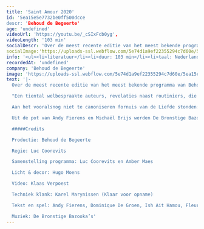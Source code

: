 ```yaml
---
title: 'Saint Amour 2020'
id: '5ea15e5e7732be0ff500dcce
descr: 'Behoud de Begeerte'
age: 'undefined'
videoUrl: 'https://youtu.be/_cSIxFcb0yg',
videoLength: '103 min'
socialDescr: 'Over de meest recente editie van het meest bekende programma van Behoud de Begeerte schreef Het Nieuwsblad: “De liefde is een huis met vele kamers en de 26ste editie van het valentijnsprogramma Saint Amour verkent ze allemaal”, en zo is het maar net. "Een tiental welbespraakte auteurs, revelaties naast routiniers, die broederlijk naast elkaar de liefde bezingen: daarvoor smelt zelfs de grootste cynicus." (De Standaard) Aan het vooralsnog niet te canoniseren fornuis van de Liefde stonden: Andy Fierens, Dominique De Groen, Ish Ait Hamou, Fleur Pierets, Gaea Schoeters, Roderik Six, Jeroen Theunissen en Dimitri Verhulst. Sven Speybrouck speelde maître d’hôtel. Uit de pot van Andy Fierens en Michaël Brijs werden De Bronstige Bazooka’s opgelepeld, een koor van kant en kanonnen.'
socialImage:'https://uploads-ssl.webflow.com/5e74d1a9ef22355294c7d60e/5ea15e32d0138e1c44cb89ee_Thumbnail_SA%202020.jpg'
info: '<ul><li>literatuur</li><li>duur: 103 min</li><li>taal: Nederlands</li><li><a href="http://www.begeerte.be" target="_blank">Behoud de Begeerte</a></li></ul><p>‍</p>'
recordedAt: 'undefined'
company: 'Behoud de Begeerte'
image: 'https://uploads-ssl.webflow.com/5e74d1a9ef22355294c7d60e/5ea15e32d0138e1c44cb89ee_Thumbnail_SA%202020.jpg'
text: '|-
  Over de meest recente editie van het meest bekende programma van Behoud de Begeerte schreef Het Nieuwsblad:  “De liefde is een huis met vele kamers en de 26ste editie van het valentijnsprogramma Saint Amour verkent ze allemaal”, en zo is het maar net.

  "Een tiental welbespraakte auteurs, revelaties naast routiniers, die broederlijk naast elkaar de liefde bezingen: daarvoor smelt zelfs de grootste cynicus." (De Standaard)  

  Aan het vooralsnog niet te canoniseren fornuis van de Liefde stonden: Andy Fierens, Dominique De Groen, Ish Ait Hamou, Fleur Pierets, Gaea Schoeters, Roderik Six, Jeroen Theunissen en Dimitri Verhulst. Sven Speybrouck speelde maître d’hôtel.

  Uit de pot van Andy Fierens en Michaël Brijs werden De Bronstige Bazooka’s opgelepeld, een koor van kant en kanonnen.

  #####Credits

  Productie: Behoud de Begeerte

  Regie: Luc Coorevits

  Samenstelling programma: Luc Coorevits en Amber Maes

  Licht & decor: Hugo Moens

  Video: Klaas Verpoest

  Techniek klank: Karel Marynissen (Klaar voor opname)

  Tekst en spel: Andy Fierens, Dominique De Groen, Ish Ait Hamou, Fleur Pierets, Gaea Schoeters, Roderik Six, Jeroen Theunissen en Dimitri Verhulst.

  Muziek: De Bronstige Bazooka’s'
---
```

